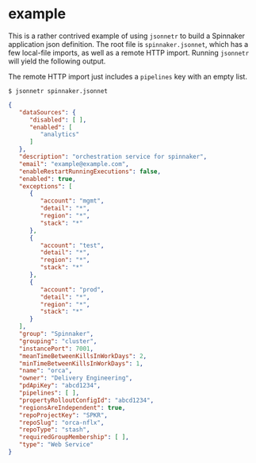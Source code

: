 # example

This is a rather contrived example of using `jsonnetr` to build a Spinnaker 
application json definition. The root file is `spinnaker.jsonnet`, which has
a few local-file imports, as well as a remote HTTP import. Running `jsonnetr`
will yield the following output.

The remote HTTP import just includes a `pipelines` key with an empty list.

```
$ jsonnetr spinnaker.jsonnet
```

```json
{
   "dataSources": {
      "disabled": [ ],
      "enabled": [
         "analytics"
      ]
   },
   "description": "orchestration service for spinnaker",
   "email": "example@example.com",
   "enableRestartRunningExecutions": false,
   "enabled": true,
   "exceptions": [
      {
         "account": "mgmt",
         "detail": "*",
         "region": "*",
         "stack": "*"
      },
      {
         "account": "test",
         "detail": "*",
         "region": "*",
         "stack": "*"
      },
      {
         "account": "prod",
         "detail": "*",
         "region": "*",
         "stack": "*"
      }
   ],
   "group": "Spinnaker",
   "grouping": "cluster",
   "instancePort": 7001,
   "meanTimeBetweenKillsInWorkDays": 2,
   "minTimeBetweenKillsInWorkDays": 1,
   "name": "orca",
   "owner": "Delivery Engineering",
   "pdApiKey": "abcd1234",
   "pipelines": [ ],
   "propertyRolloutConfigId": "abcd1234",
   "regionsAreIndependent": true,
   "repoProjectKey": "SPKR",
   "repoSlug": "orca-nflx",
   "repoType": "stash",
   "requiredGroupMembership": [ ],
   "type": "Web Service"
}
```

